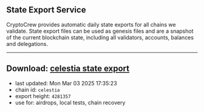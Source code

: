 ## State Export Service
CryptoCrew provides automatic daily state exports for all chains we validate. State export files can be used as genesis files and are a snapshot of the current blockchain state, including all validators, accounts, balances and delegations.

---
**Download: [celestia state export](https://dl-eu2.ccvalidators.com/SERVICE/celestia/celestia_export_4281357.json)**
---

- last updated: Mon Mar 03 2025 17:35:23
- chain id: `celestia`
- export height: `4281357`
- use for: airdrops, local tests, chain recovery
